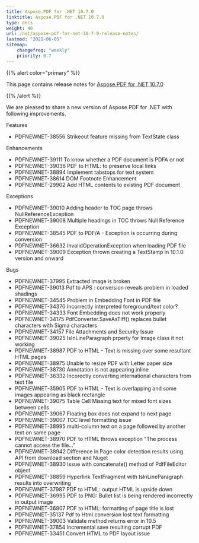 ```yaml
---
title: Aspose.PDF for .NET 10.7.0
linktitle: Aspose.PDF for .NET 10.7.0
type: docs
weight: 40
url: /net/aspose-pdf-for-net-10-7-0-release-notes/
lastmod: "2021-06-05"
sitemap:
    changefreq: "weekly"
    priority: 0.7
---
```


{{% alert color="primary" %}}

This page contains release notes for [Aspose.PDF for .NET 10.7.0](https://downloads.aspose.com/pdf/net/new-releases/aspose.pdf-for-.net-10.7.0/)

{{% /alert %}}

We are pleased to share a new version of Aspose.PDF for .NET with following improvements.

Features

- PDFNEWNET-38556 Strikeout feature missing from TextState class

Enhancements

- PDFNEWNET-39111 To know whether a PDF document is PDFA or not
- PDFNEWNET-39036 PDF to HTML: to preserve local links
- PDFNEWNET-38894 Implement tabstops for text system
- PDFNEWNET-38614 DOM Footnote Enhancement
- PDFNEWNET-29902 Add HTML contents to existing PDF document

Exceptions

- PDFNEWNET-39010 Adding header to TOC page throws NullReferenceException
- PDFNEWNET-39008 Multiple headings in TOC throws Null Reference Exception
- PDFNEWNET-38545 PDF to PDF/A - Exception is occurring during conversion
- PDFNEWNET-36632 InvalidOperationException when loading PDF file
- PDFNEWNET-39009 Exception thrown creating a TextStamp in 10.1.0 version and onward

Bugs

- PDFNEWNET-37995 Extracted image is broken
- PDFNEWNET-39013 Pdf to APS : conversion reveals problem in loaded shadings
- PDFNEWNET-34545 Problem in Embedding Font in PDF file
- PDFNEWNET-34370 Incorrectly interpreted foreground/text color?
- PDFNEWNET-34333 Font Embedding does not work properly
- PDFNEWNET-34175 PdfConverter.SaveAsTiff() replaces bullet characters with Sigma characters
- PDFNEWNET-34157 File Attachments and Security Issue
- PDFNEWNET-39025 IsInLineParagraph prperty for Image class it not working
- PDFNEWNET-38987 PDF to HTML - Text is missing over some resultant HTML pages
- PDFNEWNET-38975 Unable to resize PDF with Letter paper size
- PDFNEWNET-38730 Annotation is not appearing inline
- PDFNEWNET-36332 Incorectly converting international characters from text file
- PDFNEWNET-35905 PDF to HTML - Text is overlapping and some images appearing as black rectangle
- PDFNEWNET-39075 Table Cell Missing text for mixed font sizes between cells 
- PDFNEWNET-39067 Floating box does not expand to next page
- PDFNEWNET-39007 TOC level formatting issue
- PDFNEWNET-38995 multi-column text on a page followed by another text on same page
- PDFNEWNET-38970 PDF to HTML throws exception "The process cannot access the file..."
- PDFNEWNET-38942 Difference in Page color detection results using API from download section and Nuget
- PDFNEWNET-38930 Issue with concatenate() method of PdfFileEditor object
- PDFNEWNET-38859 Hyperlink TextFragment with IsInLineParagraph results into overwriting
- PDFNEWNET-37987 PDF to HTML: output HTML is upside down
- PDFNEWNET-36995 PDF to PNG: Bullet list is being rendered incorrectly in output image
- PDFNEWNET-36907 PDF to HTML: formatting of page title is lost
- PDFNEWNET-35137 Pdf to Html conversion lost text formatting
- PDFNEWNET-39003 Validate method returns error in 10.5
- PDFNEWNET-37854 Incremental save resulting corrupt PDF
- PDFNEWNET-33451 Convert HTML to PDF layout issue
